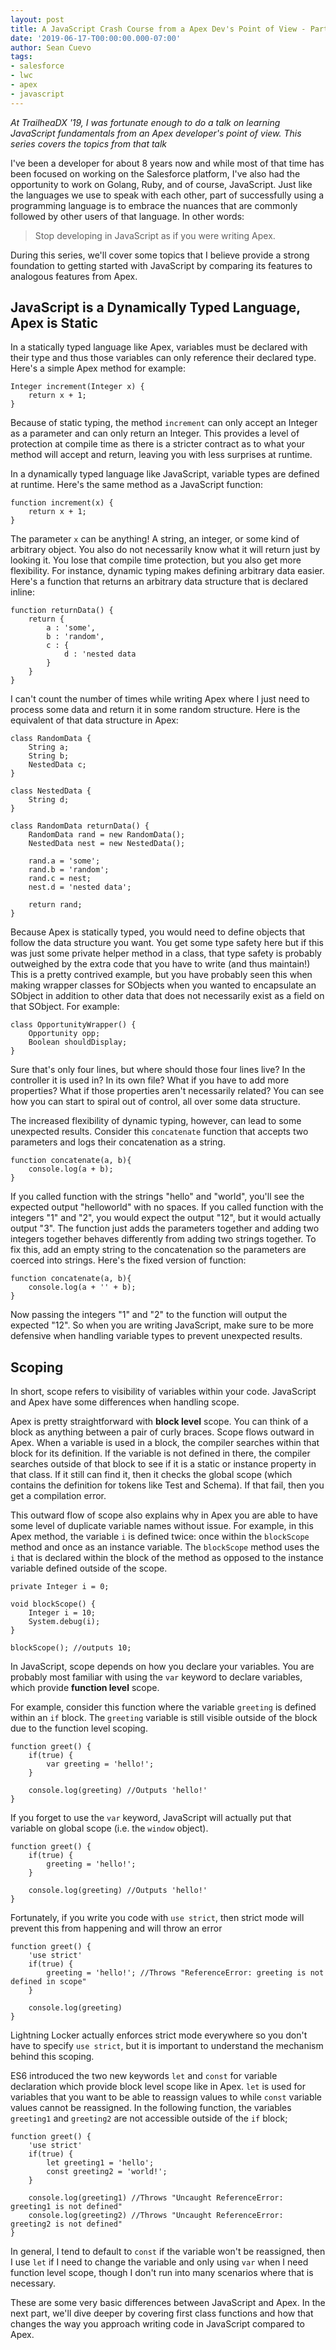 ```yaml
---
layout: post
title: A JavaScript Crash Course from a Apex Dev's Point of View - Part 1
date: '2019-06-17-T00:00:00.000-07:00'
author: Sean Cuevo
tags:
- salesforce
- lwc
- apex
- javascript
---
```


*At TrailheaDX '19, I was fortunate enough to do a talk on learning JavaScript fundamentals from an Apex developer's point of view. This series covers the topics from that talk*

I've been a developer for about 8 years now and while most of that time has been focused on working on the Salesforce platform, I've also had the opportunity to work on Golang, Ruby, and of course, JavaScript. Just like the languages we use to speak with each other, part of successfully using a programming language is to embrace the nuances that are commonly followed by other users of that language. In other words:

> Stop developing in JavaScript as if you were writing Apex.

During this series, we'll cover some topics that I believe provide a strong foundation to getting started with JavaScript by comparing its features to analogous features from Apex.

## JavaScript is a Dynamically Typed Language, Apex is Static

In a statically typed language like Apex, variables must be declared with their type and thus those variables can only reference their declared type. Here's a simple Apex method for example:

```
Integer increment(Integer x) {
    return x + 1;
}
```

Because of static typing, the method `increment` can only accept an Integer as a parameter and can only return an Integer. This provides a level of protection at compile time as there is a stricter contract as to what your method will accept and return, leaving you with less surprises at runtime.

In a dynamically typed language like JavaScript, variable types are defined at runtime. Here's the same method as a JavaScript function:

```
function increment(x) {
    return x + 1;
}
```

The parameter `x` can be anything! A string, an integer, or some kind of arbitrary object. You also do not necessarily know what it will return just by looking it. You lose that compile time protection, but you also get more flexibility. For instance, dynamic typing makes defining arbitrary data easier. Here's a function that returns an arbitrary data structure that is declared inline:

```
function returnData() {
    return {
        a : 'some',
        b : 'random',
        c : {
            d : 'nested data
        }
    }
}
```

I can't count the number of times while writing Apex where I just need to process some data and return it in some random structure. Here is the equivalent of that data structure in Apex:

```
class RandomData {
    String a;
    String b;
    NestedData c;
}

class NestedData {
    String d;
}

class RandomData returnData() {
    RandomData rand = new RandomData();
    NestedData nest = new NestedData();

    rand.a = 'some';
    rand.b = 'random';
    rand.c = nest;
    nest.d = 'nested data';

    return rand;
}
```

Because Apex is statically typed, you would need to define objects that follow the data structure you want. You get some type safety here but if this was just some private helper method in a class, that type safety is probably outweighed by the extra code that you have to write (and thus maintain!) This is a pretty contrived example, but you have probably seen this when making wrapper classes for SObjects when you wanted to encapsulate an SObject in addition to other data that does not necessarily exist as a field on that SObject. For example:

```
class OpportunityWrapper() {
    Opportunity opp;
    Boolean shouldDisplay;
}
```

Sure that's only four lines, but where should those four lines live? In the controller it is used in? In its own file? What if you have to add more properties? What if those properties aren't necessarily related? You can see how you can start to spiral out of control, all over some data structure.

The increased flexibility of dynamic typing, however, can lead to some unexpected results. Consider this `concatenate` function that accepts two parameters and logs their concatenation as a string.

```
function concatenate(a, b){
    console.log(a + b);
}
```

If you called function with the strings "hello" and "world", you'll see the expected output "helloworld" with no spaces. If you called function with the integers "1" and "2", you would expect the output "12", but it would actually output "3". The function just adds the parameters together and adding two integers together behaves differently from adding two strings together. To fix this, add an empty string to the concatenation so the parameters are coerced into strings. Here's the fixed version of function:

```
function concatenate(a, b){
    console.log(a + '' + b);
}
```

Now passing the integers "1" and "2" to the function will output the expected "12". So when you are writing JavaScript, make sure to be more defensive when handling variable types to prevent unexpected results.

## Scoping

In short, scope refers to visibility of variables within your code. JavaScript and Apex have some differences when handling scope.

Apex is pretty straightforward with **block level** scope. You can think of a block as anything between a pair of curly braces. Scope flows outward in Apex. When a variable is used in a block, the compiler searches within that block for its definition. If the variable is not defined in there, the compiler searches outside of that block to see if it is a static or instance property in that class. If it still can find it, then it checks the global scope (which contains the definition for tokens like Test and Schema). If that fail, then you get a compilation error.

This outward flow of scope also explains why in Apex you are able to have some level of duplicate variable names without issue. For example, in this Apex method, the variable `i` is defined twice: once within the `blockScope` method and once as an instance variable. The `blockScope` method uses the `i` that is declared within the block of the method as opposed to the instance variable defined outside of the scope.

```
private Integer i = 0;

void blockScope() {
    Integer i = 10;
    System.debug(i);
}

blockScope(); //outputs 10;
```

In JavaScript, scope depends on how you declare your variables. You are probably most familiar with using the `var` keyword to declare variables, which provide **function level** scope.

For example, consider this function where the variable `greeting` is defined within an `if` block. The `greeting` variable is still visible outside of the block due to the function level scoping.

```
function greet() {
    if(true) {
        var greeting = 'hello!';
    }

    console.log(greeting) //Outputs 'hello!'
}
```

If you forget to use the `var` keyword, JavaScript will actually put that variable on global scope (i.e. the `window` object).

```
function greet() {
    if(true) {
        greeting = 'hello!';
    }

    console.log(greeting) //Outputs 'hello!'
}
```

Fortunately, if you write you code with `use strict`, then strict mode will prevent this from happening and will throw an error

```
function greet() {
    'use strict'
    if(true) {
        greeting = 'hello!'; //Throws "ReferenceError: greeting is not defined in scope"
    }

    console.log(greeting) 
}
```

Lightning Locker actually enforces strict mode everywhere so you don't have to specify `use strict`, but it is important to understand the mechanism behind this scoping.

ES6 introduced the two new keywords `let` and `const` for variable declaration which provide block level scope like in Apex. `let` is used for variables that you want to be able to reassign values to while `const` variable values cannot be reassigned. In the following function, the variables `greeting1` and `greeting2` are not accessible outside of the `if` block;

```
function greet() {
    'use strict'
    if(true) {
        let greeting1 = 'hello';
        const greeting2 = 'world!';
    }

    console.log(greeting1) //Throws "Uncaught ReferenceError: greeting1 is not defined"
    console.log(greeting2) //Throws "Uncaught ReferenceError: greeting2 is not defined"
}
```

In general, I tend to default to `const` if the variable won't be reassigned, then I use `let` if I need to change the variable and only using `var` when I need function level scope, though I don't run into many scenarios where that is necessary.


These are some very basic differences between JavaScript and Apex. In the next part, we'll dive deeper by covering first class functions and how that changes the way you approach writing code in JavaScript compared to Apex.